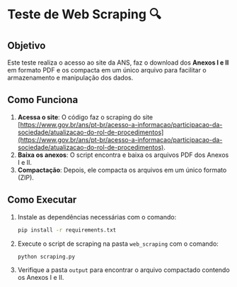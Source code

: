 # Teste de Web Scraping 🔍

## Objetivo

Este teste realiza o acesso ao site da ANS, faz o download dos **Anexos I e II** em formato PDF e os compacta em um único arquivo para facilitar o armazenamento e manipulação dos dados.

## Como Funciona

1. **Acessa o site**: O código faz o scraping do site [https://www.gov.br/ans/pt-br/acesso-a-informacao/participacao-da-sociedade/atualizacao-do-rol-de-procedimentos](https://www.gov.br/ans/pt-br/acesso-a-informacao/participacao-da-sociedade/atualizacao-do-rol-de-procedimentos).
2. **Baixa os anexos**: O script encontra e baixa os arquivos PDF dos Anexos I e II.
3. **Compactação**: Depois, ele compacta os arquivos em um único formato (ZIP).

## Como Executar

1. Instale as dependências necessárias com o comando:
    ```bash
    pip install -r requirements.txt
    ```
2. Execute o script de scraping na pasta `web_scraping` com o comando:
    ```bash
    python scraping.py
    ```
3. Verifique a pasta `output` para encontrar o arquivo compactado contendo os Anexos I e II.